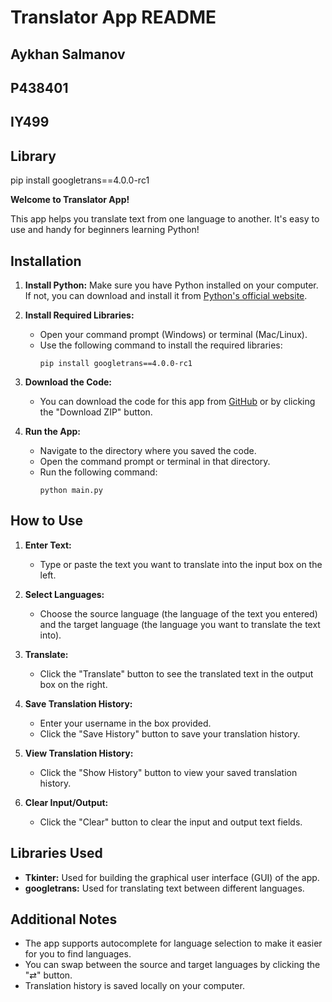 # Translator App README

## Aykhan Salmanov
## P438401
## IY499
## Library

pip install googletrans==4.0.0-rc1

**Welcome to Translator App!**

This app helps you translate text from one language to another. It's easy to use and handy for beginners learning Python!

## Installation

1. **Install Python:** Make sure you have Python installed on your computer. If not, you can download and install it from [Python's official website](https://www.python.org/downloads/).

2. **Install Required Libraries:**
   - Open your command prompt (Windows) or terminal (Mac/Linux).
   - Use the following command to install the required libraries:
     ```
     pip install googletrans==4.0.0-rc1
     ```

3. **Download the Code:**
   - You can download the code for this app from [GitHub](https://github.com/Aykhan-Salmanov100/Translator) or by clicking the "Download ZIP" button.

4. **Run the App:**
   - Navigate to the directory where you saved the code.
   - Open the command prompt or terminal in that directory.
   - Run the following command:
     ```
     python main.py
     ```

## How to Use

1. **Enter Text:**
   - Type or paste the text you want to translate into the input box on the left.

2. **Select Languages:**
   - Choose the source language (the language of the text you entered) and the target language (the language you want to translate the text into).

3. **Translate:**
   - Click the "Translate" button to see the translated text in the output box on the right.

4. **Save Translation History:**
   - Enter your username in the box provided.
   - Click the "Save History" button to save your translation history.

5. **View Translation History:**
   - Click the "Show History" button to view your saved translation history.

6. **Clear Input/Output:**
   - Click the "Clear" button to clear the input and output text fields.

## Libraries Used

- **Tkinter:** Used for building the graphical user interface (GUI) of the app.
- **googletrans:** Used for translating text between different languages.

## Additional Notes

- The app supports autocomplete for language selection to make it easier for you to find languages.
- You can swap between the source and target languages by clicking the "⇄" button.
- Translation history is saved locally on your computer.

